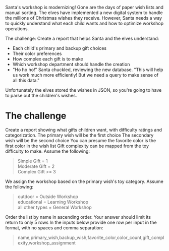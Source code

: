 Santa's workshop is modernizing! Gone are the days of paper wish lists and manual sorting. The elves have implemented a new digital system to handle the millions of Christmas wishes they receive. However, Santa needs a way to quickly understand what each child wants and how to optimize workshop operations.

The challenge: Create a report that helps Santa and the elves understand:

* Each child's primary and backup gift choices
* Their color preferences
* How complex each gift is to make
* Which workshop department should handle the creation
* "Ho ho ho!" Santa chuckled, reviewing the new database. "This will help us work much more efficiently! But we need a query to make sense of all this data."

Unfortunately the elves stored the wishes in JSON, so you're going to have to parse out the children's wishes.

# The challenge

Create a report showing what gifts children want, with difficulty ratings and categorization.
The primary wish will be the first choice
The secondary wish will be the second choice
You can presume the favorite color is the first color in the wish list
Gift complexity can be mapped from the toy difficulty to make. Assume the following:
> Simple Gift = 1 <br />
> Moderate Gift = 2 <br />
> Complex Gift >= 3

We assign the workshop based on the primary wish's toy category. Assume the following:
> outdoor = Outside Workshop <br />
> educational = Learning Workshop <br />
> all other types = General Workshop

Order the list by name in ascending order.
Your answer should limit its return to only 5 rows
In the inputs below provide one row per input in the format, with no spaces and comma separation:
> name,primary_wish,backup_wish,favorite_color,color_count,gift_complexity,workshop_assignment
